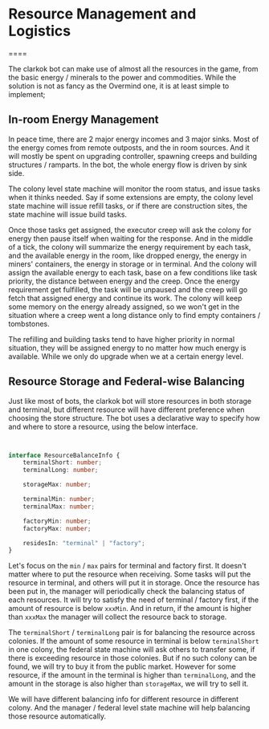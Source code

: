 # Resource Management and Logistics

====

The clarkok bot can make use of almost all the resources in the game, from the basic energy / minerals to the power and
commodities. While the solution is not as fancy as the Overmind one, it is at least simple to implement;

## In-room Energy Management

In peace time, there are 2 major energy incomes and 3 major sinks. Most of the energy comes from remote outposts, and
the in room sources. And it will mostly be spent on upgrading controller, spawning creeps and building structures /
ramparts. In the bot, the whole energy flow is driven by sink side.

The colony level state machine will monitor the room status, and issue tasks when it thinks needed. Say if some
extensions are empty, the colony level state machine will issue refill tasks, or if there are construction sites, the
state machine will issue build tasks.

Once those tasks get assigned, the executor creep will ask the colony for energy then pause itself when waiting for the
response. And in the middle of a tick, the colony will summarize the energy requirement by each task, and the available
energy in the room, like dropped energy, the energy in miners' containers, the energy in storage or in terminal. And
the colony will assign the available energy to each task, base on a few conditions like task priority, the distance
between energy and the creep. Once the energy requirement get fulfilled, the task will be unpaused and the creep will go
fetch that assigned energy and continue its work. The colony will keep some memory on the energy already assigned, so we
won't get in the situation where a creep went a long distance only to find empty containers / tombstones.

The refilling and building tasks tend to have higher priority in normal situation, they will be assigned energy to no
matter how much energy is available. While we only do upgrade when we at a certain energy level.

## Resource Storage and Federal-wise Balancing

Just like most of bots, the clarkok bot will store resources in both storage and terminal, but different resource will
have different preference when choosing the store structure. The bot uses a declarative way to specify how and where to
store a resource, using the below interface.

```typescript


interface ResourceBalanceInfo {
    terminalShort: number;
    terminalLong: number;

    storageMax: number;

    terminalMin: number;
    terminalMax: number;

    factoryMin: number;
    factoryMax: number;

    residesIn: "terminal" | "factory";
}

```

Let's focus on the `min` / `max` pairs for terminal and factory first. It doesn't matter where to put the resource when
receiving. Some tasks will put the resource in terminal, and others will put it in storage. Once the resource has been
put in, the manager will periodically check the balancing status of each resources. It will try to satisfy the need of
terminal / factory first, if the amount of resource is below `xxxMin`. And in return, if the amount is higher than
`xxxMax` the manager will collect the resource back to storage.

The `terminalShort` / `terminalLong` pair is for balancing the resource across colonies. If the amount of some resource
in terminal is below `terminalShort` in one colony, the federal state machine will ask others to transfer some, if there
is exceeding resource in those colonies. But if no such colony can be found, we will try to buy it from the public
market. However for some resource, if the amount in the terminal is higher than `terminalLong`, and the amount in the
storage is also higher than `storageMax`, we will try to sell it.

We will have different balancing info for different resource in different colony. And the manager / federal level state
machine will help balancing those resource automatically. 

